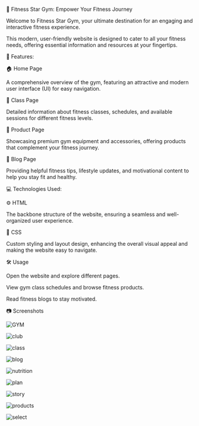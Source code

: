 🌟 Fitness Star Gym: Empower Your Fitness Journey

Welcome to Fitness Star Gym, your ultimate destination for an engaging and interactive fitness experience. 

This modern, user-friendly website is designed to cater to all your fitness needs, offering essential information and resources at your fingertips.

📌 Features:

🏠 Home Page

A comprehensive overview of the gym, featuring an attractive and modern user interface (UI) for easy navigation.

💪 Class Page

Detailed information about fitness classes, schedules, and available sessions for different fitness levels.

🛒 Product Page

Showcasing premium gym equipment and accessories, offering products that complement your fitness journey.

📝 Blog Page

Providing helpful fitness tips, lifestyle updates, and motivational content to help you stay fit and healthy.

💻 Technologies Used:

⚙️ HTML

The backbone structure of the website, ensuring a seamless and well-organized user experience.

🎨 CSS

Custom styling and layout design, enhancing the overall visual appeal and making the website easy to navigate.


🛠️ Usage

Open the website and explore different pages.

View gym class schedules and browse fitness products.

Read fitness blogs to stay motivated.


📷 Screenshots


![GYM](https://github.com/user-attachments/assets/f10ef486-a62b-4f8e-bb26-a226c4836d41)

![club](https://github.com/user-attachments/assets/583a31b8-ae0e-438f-ae59-85b80932049c)

![class](https://github.com/user-attachments/assets/5114a4bb-83c5-4a83-8e1a-1259f144567a)

![blog](https://github.com/user-attachments/assets/817b86b8-da9e-4ef3-9bbf-048ed6961f33)

![nutrition](https://github.com/user-attachments/assets/03105931-4b1c-4f2e-9553-f89f5fd40a7f)

![plan](https://github.com/user-attachments/assets/e3c465a1-0d23-4c4a-bca4-e8843361b971)

![story](https://github.com/user-attachments/assets/4699388e-31bc-4f20-9b01-7567c185a3ae)

![products](https://github.com/user-attachments/assets/17eb6b18-3628-4fab-8102-352a9d00c2f1)

![select](https://github.com/user-attachments/assets/423ce122-8665-4ca7-bd28-2522362afb7b)
















